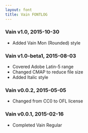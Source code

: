 ```yaml
---
layout: font
title: Vain FONTLOG
---
```


### Vain v1.0, 2015-10-30

- Added Vain Mon (Rounded) style

### Vain v1.0-beta1, 2015-08-03

- Covered Adobe Latin-5 range
- Changed CMAP to reduce file size
- Added Italic style

### Vain v0.0.2, 2015-05-05

- Changed from CC0 to OFL license

### Vain v0.0.1, 2015-02-16

- Completed Vain Regular
